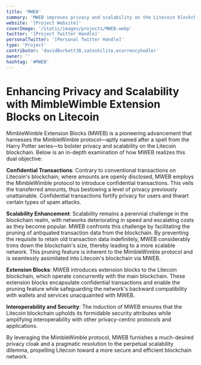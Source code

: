 ```yaml
---
title: 'MWEB'
summary: 'MWEB improves privacy and scalability on the Litecoin blockchain. It leverages the MimbleWimble protocol to enable confidential transactions, which obscure the amounts being transferred, while also allowing for the pruning of old data from the blockchain, thus improving scalability.'
website: '[Project Website]'
coverImage: '/static/images/projects/MWEB.webp'
twitter: '[Project Twitter Handle]'
personalTwitter: '[Personal Twitter Handle]'
type: 'Project'
contributor: 'davidBurkett38,satoshilite,ecurrencyhodler'
owner: ''
hashtag: '#MWEB'
---
```


# **Enhancing Privacy and Scalability with MimbleWimble Extension Blocks on Litecoin**

MimbleWimble Extension Blocks (MWEB) is a pioneering advancement that harnesses the MimbleWimble protocol—aptly named after a spell from the Harry Potter series—to bolster privacy and scalability on the Litecoin blockchain. Below is an in-depth examination of how MWEB realizes this dual objective:

**Confidential Transactions**:
Contrary to conventional transactions on Litecoin's blockchain, where amounts are openly disclosed, MWEB employs the MimbleWimble protocol to introduce confidential transactions. This veils the transferred amounts, thus bestowing a level of privacy previously unattainable. Confidential transactions fortify privacy for users and thwart certain types of spam attacks.

**Scalability Enhancement**:
Scalability remains a perennial challenge in the blockchain realm, with networks deteriorating in speed and escalating costs as they become popular. MWEB confronts this challenge by facilitating the pruning of antiquated transaction data from the blockchain. By preventing the requisite to retain old transaction data indefinitely, MWEB considerably trims down the blockchain's size, thereby leading to a more scalable network. This pruning feature is inherent to the MimbleWimble protocol and is seamlessly assimilated into Litecoin's blockchain via MWEB.

**Extension Blocks**:
MWEB introduces extension blocks to the Litecoin blockchain, which operate concurrently with the main blockchain. These extension blocks encapsulate confidential transactions and enable the pruning feature while safeguarding the network's backward compatibility with wallets and services unacquainted with MWEB.

**Interoperability and Security**:
The induction of MWEB ensures that the Litecoin blockchain upholds its formidable security attributes while amplifying interoperability with other privacy-centric protocols and applications.


By leveraging the MimbleWimble protocol, MWEB furnishes a much-desired privacy cloak and a pragmatic resolution to the perpetual scalability dilemma, propelling Litecoin toward a more secure and efficient blockchain network.
